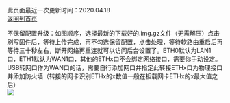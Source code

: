 此页面最近一次更新时间：2020.04.18             
[返回到首页](https://openclashopenwrt.github.io/website/)         

不保留配置升级：如图顺序，选择最新的下载好的.img.gz文件（无需解压）点击刷写固件后，等待上传完成，再不勾选保留配置，点击处理，等待软路由重启后再等待三十秒左右，断开网络再重连就可以访问后台设置了。ETH0默认为LAN1口，ETH1默认为WAN1口，其他的ETHx口不会绑定网络接口，需要你手动设定。USB转网口作为WAN口的话，需要自行添加网口并指定此转接ETHx口为物理接口并添加防火墙（转接的网卡识别ETHx的x数值一般在板载网卡ETHx的x最大值之后）         
![](https://pic.downk.cc/item/5e9aff89c2a9a83be5de36bc.jpg)             
